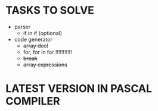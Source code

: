 # TASKS TO SOLVE

* parser
  * if in if (optional)
* сode generator
  * ~~array decl~~
  * for, for in for  !!!!!!!!!!!
  * ~~break~~
  * ~~array expressions~~

# LATEST VERSION IN PASCAL COMPILER
